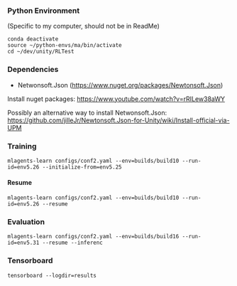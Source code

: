 ### Python Environment

(Specific to my computer, should not be in ReadMe)

```
conda deactivate
source ~/python-envs/ma/bin/activate
cd ~/dev/unity/RLTest
```

### Dependencies

- Netwonsoft.Json (https://www.nuget.org/packages/Newtonsoft.Json)

Install nuget packages: https://www.youtube.com/watch?v=rRILew38aWY

Possibly an alternative way to install Netwonsoft.Json: https://github.com/jilleJr/Newtonsoft.Json-for-Unity/wiki/Install-official-via-UPM

### Training


```
mlagents-learn configs/conf2.yaml --env=builds/build10 --run-id=env5.26 --initialize-from=env5.25
```

#### Resume
```
mlagents-learn configs/conf2.yaml --env=builds/build10 --run-id=env5.26 --resume
```

### Evaluation

```
mlagents-learn configs/conf2.yaml --env=builds/build16 --run-id=env5.31 --resume --inferenc
```

### Tensorboard

```
tensorboard --logdir=results
```

